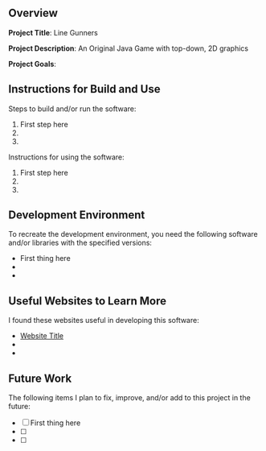 ## Overview

**Project Title**: Line Gunners

**Project Description**: An Original Java Game with top-down, 2D graphics

**Project Goals**:

## Instructions for Build and Use

Steps to build and/or run the software:

1. First step here
2.
3.

Instructions for using the software:

1. First step here
2.
3.

## Development Environment

To recreate the development environment, you need the following software and/or libraries with the specified versions:

* First thing here
*
*

## Useful Websites to Learn More

I found these websites useful in developing this software:

* [Website Title](Link)
*
*

## Future Work

The following items I plan to fix, improve, and/or add to this project in the future:

* [ ] First thing here
* [ ]
* [ ]

